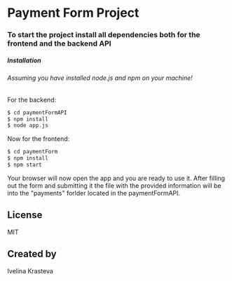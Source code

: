 # Payment Form Project

### To start the project install all dependencies both for the frontend and the backend API 

##### Installation
###### Assuming you have installed node.js and npm on your machine!
For the backend:
```sh
$ cd paymentFormAPI
$ npm install 
$ node app.js
```

Now for the frontend:

```sh
$ cd paymentForm
$ npm install 
$ npm start
```

Your browser will now open the app and you are ready to use it. After filling out the form and submitting it the file with the provided information will be into the "payments" forlder located in the paymentFormAPI.

License
----

MIT

Created by
----

Ivelina Krasteva